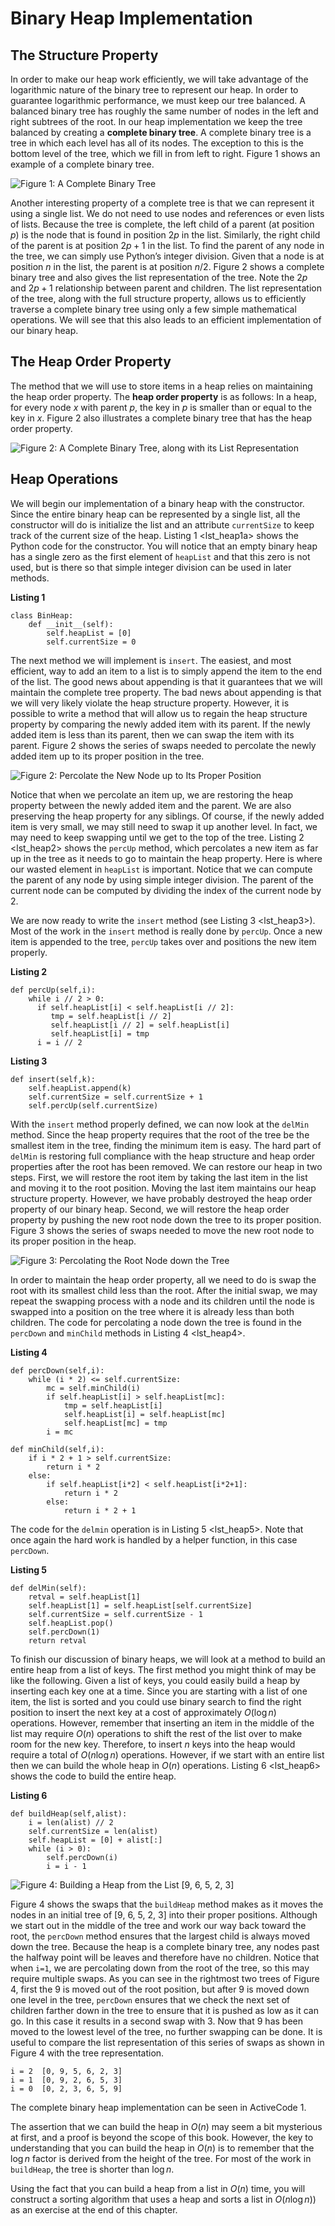 Binary Heap Implementation
==========================

The Structure Property
----------------------

In order to make our heap work efficiently, we will take advantage of
the logarithmic nature of the binary tree to represent our heap. In
order to guarantee logarithmic performance, we must keep our tree
balanced. A balanced binary tree has roughly the same number of nodes in
the left and right subtrees of the root. In our heap implementation we
keep the tree balanced by creating a **complete binary tree**. A
complete binary tree is a tree in which each level has all of its nodes.
The exception to this is the bottom level of the tree, which we fill in
from left to right. Figure 1 shows an example of a
complete binary tree.

![Figure 1: A Complete Binary Tree](figures/compTree.png)

Another interesting property of a complete tree is that we can represent
it using a single list. We do not need to use nodes and references or
even lists of lists. Because the tree is complete, the left child of a
parent (at position $p$) is the node that is found in position $2p$ in
the list. Similarly, the right child of the parent is at position
$2p + 1$ in the list. To find the parent of any node in the tree, we can
simply use Python’s integer division. Given that a node is at position
$n$ in the list, the parent is at position $n/2$.
Figure 2 shows a complete binary tree and also
gives the list representation of the tree. Note the $2p$ and $2p+1$
relationship between parent and children. The list representation of the
tree, along with the full structure property, allows us to efficiently
traverse a complete binary tree using only a few simple mathematical
operations. We will see that this also leads to an efficient
implementation of our binary heap.

The Heap Order Property
-----------------------

The method that we will use to store items in a heap relies on
maintaining the heap order property. The **heap order property** is as
follows: In a heap, for every node $x$ with parent $p$, the key in $p$
is smaller than or equal to the key in $x$.
Figure 2 also illustrates a complete binary tree
that has the heap order property.

![Figure 2: A Complete Binary Tree, along with its List
Representation](figures/heapOrder.png)

Heap Operations
---------------

We will begin our implementation of a binary heap with the constructor.
Since the entire binary heap can be represented by a single list, all
the constructor will do is initialize the list and an attribute
`currentSize` to keep track of the current size of the heap.
Listing 1 &lt;lst\_heap1a&gt; shows the Python code for the constructor.
You will notice that an empty binary heap has a single zero as the first
element of `heapList` and that this zero is not used, but is there so
that simple integer division can be used in later methods.

**Listing 1**

    class BinHeap:
        def __init__(self):
            self.heapList = [0]
            self.currentSize = 0

The next method we will implement is `insert`. The easiest, and most
efficient, way to add an item to a list is to simply append the item to
the end of the list. The good news about appending is that it guarantees
that we will maintain the complete tree property. The bad news about
appending is that we will very likely violate the heap structure
property. However, it is possible to write a method that will allow us
to regain the heap structure property by comparing the newly added item
with its parent. If the newly added item is less than its parent, then
we can swap the item with its parent. Figure 2 shows
the series of swaps needed to percolate the newly added item up to its
proper position in the tree.

![Figure 2: Percolate the New Node up to Its Proper
Position](figures/percUp.png)

Notice that when we percolate an item up, we are restoring the heap
property between the newly added item and the parent. We are also
preserving the heap property for any siblings. Of course, if the newly
added item is very small, we may still need to swap it up another level.
In fact, we may need to keep swapping until we get to the top of the
tree. Listing 2 &lt;lst\_heap2&gt; shows the `percUp` method, which
percolates a new item as far up in the tree as it needs to go to
maintain the heap property. Here is where our wasted element in
`heapList` is important. Notice that we can compute the parent of any
node by using simple integer division. The parent of the current node
can be computed by dividing the index of the current node by 2.

We are now ready to write the `insert` method (see
Listing 3 &lt;lst\_heap3&gt;). Most of the work in the `insert` method
is really done by `percUp`. Once a new item is appended to the tree,
`percUp` takes over and positions the new item properly.

**Listing 2**

    def percUp(self,i):
        while i // 2 > 0:
          if self.heapList[i] < self.heapList[i // 2]:
             tmp = self.heapList[i // 2]
             self.heapList[i // 2] = self.heapList[i]
             self.heapList[i] = tmp
          i = i // 2

**Listing 3**

    def insert(self,k):
        self.heapList.append(k)
        self.currentSize = self.currentSize + 1
        self.percUp(self.currentSize)

With the `insert` method properly defined, we can now look at the
`delMin` method. Since the heap property requires that the root of the
tree be the smallest item in the tree, finding the minimum item is easy.
The hard part of `delMin` is restoring full compliance with the heap
structure and heap order properties after the root has been removed. We
can restore our heap in two steps. First, we will restore the root item
by taking the last item in the list and moving it to the root position.
Moving the last item maintains our heap structure property. However, we
have probably destroyed the heap order property of our binary heap.
Second, we will restore the heap order property by pushing the new root
node down the tree to its proper position.
Figure 3 shows the series of swaps needed to move
the new root node to its proper position in the heap.

![Figure 3: Percolating the Root Node down the
Tree](figures/percDown.png)

In order to maintain the heap order property, all we need to do is swap
the root with its smallest child less than the root. After the initial
swap, we may repeat the swapping process with a node and its children
until the node is swapped into a position on the tree where it is
already less than both children. The code for percolating a node down
the tree is found in the `percDown` and `minChild` methods in
Listing 4 &lt;lst\_heap4&gt;.

**Listing 4**

    def percDown(self,i):
        while (i * 2) <= self.currentSize:
            mc = self.minChild(i)
            if self.heapList[i] > self.heapList[mc]:
                tmp = self.heapList[i]
                self.heapList[i] = self.heapList[mc]
                self.heapList[mc] = tmp
            i = mc

    def minChild(self,i):
        if i * 2 + 1 > self.currentSize:
            return i * 2
        else:
            if self.heapList[i*2] < self.heapList[i*2+1]:
                return i * 2
            else:
                return i * 2 + 1

The code for the `delmin` operation is in Listing 5 &lt;lst\_heap5&gt;.
Note that once again the hard work is handled by a helper function, in
this case `percDown`.

**Listing 5**

    def delMin(self):
        retval = self.heapList[1]
        self.heapList[1] = self.heapList[self.currentSize]
        self.currentSize = self.currentSize - 1
        self.heapList.pop()
        self.percDown(1)
        return retval

To finish our discussion of binary heaps, we will look at a method to
build an entire heap from a list of keys. The first method you might
think of may be like the following. Given a list of keys, you could
easily build a heap by inserting each key one at a time. Since you are
starting with a list of one item, the list is sorted and you could use
binary search to find the right position to insert the next key at a
cost of approximately $O(\log{n})$ operations. However, remember that
inserting an item in the middle of the list may require $O(n)$
operations to shift the rest of the list over to make room for the new
key. Therefore, to insert $n$ keys into the heap would require a total
of $O(n \log{n})$ operations. However, if we start with an entire list
then we can build the whole heap in $O(n)$ operations.
Listing 6 &lt;lst\_heap6&gt; shows the code to build the entire heap.

**Listing 6**

    def buildHeap(self,alist):
        i = len(alist) // 2
        self.currentSize = len(alist)
        self.heapList = [0] + alist[:]
        while (i > 0):
            self.percDown(i)
            i = i - 1

![Figure 4: Building a Heap from the List \[9, 6, 5, 2,
3\]](figures/buildheap.png)

Figure 4 shows the swaps that the `buildHeap`
method makes as it moves the nodes in an initial tree of \[9, 6, 5, 2,
3\] into their proper positions. Although we start out in the middle of
the tree and work our way back toward the root, the `percDown` method
ensures that the largest child is always moved down the tree. Because
the heap is a complete binary tree, any nodes past the halfway point
will be leaves and therefore have no children. Notice that when `i=1`,
we are percolating down from the root of the tree, so this may require
multiple swaps. As you can see in the rightmost two trees of
Figure 4, first the 9 is moved out of the root
position, but after 9 is moved down one level in the tree, `percDown`
ensures that we check the next set of children farther down in the tree
to ensure that it is pushed as low as it can go. In this case it results
in a second swap with 3. Now that 9 has been moved to the lowest level
of the tree, no further swapping can be done. It is useful to compare
the list representation of this series of swaps as shown in
Figure 4 with the tree representation.

    i = 2  [0, 9, 5, 6, 2, 3]
    i = 1  [0, 9, 2, 6, 5, 3]
    i = 0  [0, 2, 3, 6, 5, 9]

The complete binary heap implementation can be seen in ActiveCode 1.

The assertion that we can build the heap in $O(n)$ may seem a bit
mysterious at first, and a proof is beyond the scope of this book.
However, the key to understanding that you can build the heap in $O(n)$
is to remember that the $\log{n}$ factor is derived from the height of
the tree. For most of the work in `buildHeap`, the tree is shorter than
$\log{n}$.

Using the fact that you can build a heap from a list in $O(n)$ time, you
will construct a sorting algorithm that uses a heap and sorts a list in
$O(n\log{n}))$ as an exercise at the end of this chapter.

